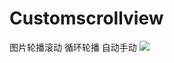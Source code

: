 # Customscrollview
图片轮播滚动  循环轮播  自动手动
![](https://github.com/ccczuo/Customscrollview/raw/master/Customscrollview/111/1.png)  
